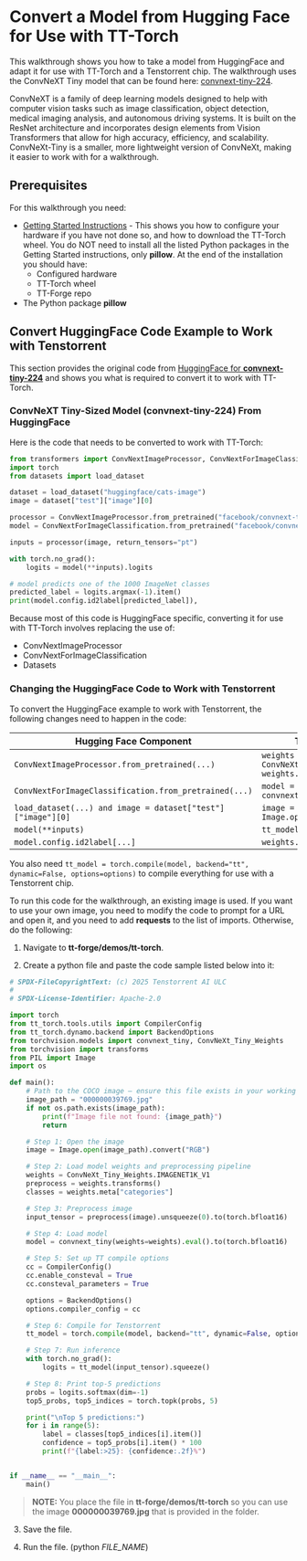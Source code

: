 # Convert a Model from Hugging Face for Use with TT-Torch

This walkthrough shows you how to take a model from HuggingFace and adapt it for use with TT-Torch and a Tenstorrent chip. The walkthrough uses the ConvNeXT Tiny model that can be found here: [convnext-tiny-224](https://huggingface.co/facebook/convnext-tiny-224).

ConvNeXT is a family of deep learning models designed to help with computer vision tasks such as image classification, object detection, medical imaging analysis, and autonomous driving systems. It is built on the ResNet architecture and incorporates design elements from Vision Transformers that allow for high accuracy, efficiency, and scalability. ConvNeXt-Tiny is a smaller, more lightweight version of ConvNeXt, making it easier to work with for a walkthrough. 

## Prerequisites

For this walkthrough you need: 

* [Getting Started Instructions](getting_started.md) - This shows you how to configure your hardware if you have not done so, and how to download the TT-Torch wheel. You do NOT need to install all the listed Python packages in the Getting Started instructions, only **pillow**. At the end of the installation you should have: 
    * Configured hardware
    * TT-Torch wheel 
    * TT-Forge repo 
* The Python package **pillow**

## Convert HuggingFace Code Example to Work with Tenstorrent

This section provides the original code from [HuggingFace for **convnext-tiny-224**](https://huggingface.co/facebook/convnext-tiny-224) and shows you what is required to convert it to work with TT-Torch. 

### ConvNeXT Tiny-Sized Model (convnext-tiny-224) From HuggingFace

Here is the code that needs to be converted to work with TT-Torch: 

```python
from transformers import ConvNextImageProcessor, ConvNextForImageClassification
import torch
from datasets import load_dataset

dataset = load_dataset("huggingface/cats-image")
image = dataset["test"]["image"][0]

processor = ConvNextImageProcessor.from_pretrained("facebook/convnext-tiny-224")
model = ConvNextForImageClassification.from_pretrained("facebook/convnext-tiny-224")

inputs = processor(image, return_tensors="pt")

with torch.no_grad():
    logits = model(**inputs).logits

# model predicts one of the 1000 ImageNet classes
predicted_label = logits.argmax(-1).item()
print(model.config.id2label[predicted_label]),
```

Because most of this code is HuggingFace specific, converting it for use with TT-Torch involves replacing the use of: 
* ConvNextImageProcessor 
* ConvNextForImageClassification
* Datasets 

### Changing the HuggingFace Code to Work with Tenstorrent
To convert the HuggingFace example to work with Tenstorrent, the following changes need to happen in the code: 

| Hugging Face Component | Tenstorrent Component |
|------------------------|-----------------------|
| `ConvNextImageProcessor.from_pretrained(...)` | `weights = ConvNeXt_Tiny_Weights.IMAGENET1K_V1 + weights.transforms()` |
| `ConvNextForImageClassification.from_pretrained(...)` | `model = convnext_tiny(weights=weights).eval()` |
| `load_dataset(...) and image = dataset["test"]["image"][0]` | `image = Image.open("000000039769.jpg")` | 
| `model(**inputs)` | `tt_model(input_tensor)` |
| `model.config.id2label[...]` | `weights.meta["categories"][...]` |

You also need `tt_model = torch.compile(model, backend="tt", dynamic=False, options=options)` to compile everything for use with a Tenstorrent chip.

To run this code for the walkthrough, an existing image is used. If you want to use your own image, you need to modify the code to prompt for a URL and open it, and you need to add **requests** to the list of imports. Otherwise, do the following: 

1. Navigate to **tt-forge/demos/tt-torch**. 

2. Create a python file and paste the code sample listed below into it:

```python
# SPDX-FileCopyrightText: (c) 2025 Tenstorrent AI ULC
#
# SPDX-License-Identifier: Apache-2.0

import torch
from tt_torch.tools.utils import CompilerConfig
from tt_torch.dynamo.backend import BackendOptions
from torchvision.models import convnext_tiny, ConvNeXt_Tiny_Weights
from torchvision import transforms
from PIL import Image
import os

def main():
    # Path to the COCO image — ensure this file exists in your working dir
    image_path = "000000039769.jpg"
    if not os.path.exists(image_path):
        print(f"Image file not found: {image_path}")
        return

    # Step 1: Open the image
    image = Image.open(image_path).convert("RGB")

    # Step 2: Load model weights and preprocessing pipeline
    weights = ConvNeXt_Tiny_Weights.IMAGENET1K_V1
    preprocess = weights.transforms()
    classes = weights.meta["categories"]

    # Step 3: Preprocess image
    input_tensor = preprocess(image).unsqueeze(0).to(torch.bfloat16)

    # Step 4: Load model
    model = convnext_tiny(weights=weights).eval().to(torch.bfloat16)

    # Step 5: Set up TT compile options
    cc = CompilerConfig()
    cc.enable_consteval = True
    cc.consteval_parameters = True

    options = BackendOptions()
    options.compiler_config = cc

    # Step 6: Compile for Tenstorrent
    tt_model = torch.compile(model, backend="tt", dynamic=False, options=options)

    # Step 7: Run inference
    with torch.no_grad():
        logits = tt_model(input_tensor).squeeze()

    # Step 8: Print top-5 predictions
    probs = logits.softmax(dim=-1)
    top5_probs, top5_indices = torch.topk(probs, 5)

    print("\nTop 5 predictions:")
    for i in range(5):
        label = classes[top5_indices[i].item()]
        confidence = top5_probs[i].item() * 100
        print(f"{label:>25}: {confidence:.2f}%")


if __name__ == "__main__":
    main()
```

> **NOTE:** You place the file in **tt-forge/demos/tt-torch** so you can use the image **000000039769.jpg** that is provided in the folder. 

3. Save the file. 

4. Run the file. (python *FILE_NAME*)